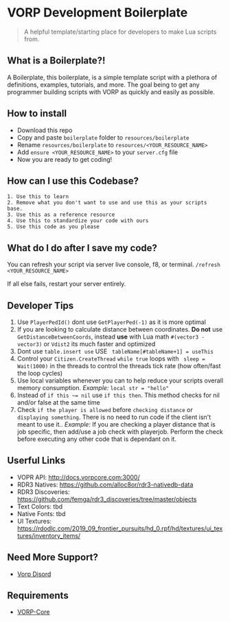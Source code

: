 # VORP Development Boilerplate
> A helpful template/starting place for developers to make Lua scripts from.

## What is a Boilerplate?!
A Boilerplate, this boilerplate, is a simple template script with a plethora of  definitions, examples, tutorials, and more. The goal being to get any programmer building scripts with VORP as quickly and easily as possible.

## How to install
* Download this repo
* Copy and paste `boilerplate` folder to `resources/boilerplate`
* Rename `resources/boilerplate` to `resources/<YOUR_RESOURCE_NAME>`
* Add `ensure <YOUR_RESOURCE_NAME>` to your `server.cfg` file
* Now you are ready to get coding!

## How can I use this Codebase?
    1. Use this to learn
    2. Remove what you don't want to use and use this as your scripts base.
    3. Use this as a reference resource
    4. Use this to standardize your code with ours
    5. Use this code as you please

## What do I do after I save my code?
You can refresh your script via server live console, f8, or terminal.
`/refresh <YOUR_RESOURCE_NAME>`

If all else fails, restart your server entirely.

## Developer Tips
1. Use `PlayerPedId()` dont use `GetPlayerPed(-1)` as it is more optimal
2. If you are looking to calculate distance between coordinates. **Do not** use `GetDistanceBetweenCoords`, instead **use** with Lua math `#(vector3 - vector3)` or `Vdist2`  its much faster and optimized
3. Dont use `table.insert use` USE ` tableName[#tableName+1] = useThis`
4. Control your `Citizen.CreateThread` `while true` loops with ` sleep = Wait(1000)` in the threads to control the threads tick rate (how often/fast the loop cycles)
5. Use local variables whenever you can to help reduce your scripts overall memory consumption. _Example:_ `local str = "hello"`
6. Instead of `if this ~= nil` use `if this then`. This method checks for nil and/or false at the same time
7. Check `if the player is allowed` before `checking distance` or `displaying something`. There is no need to run code if the client isn't meant to use it.. _Example:_ If you are checking a player distance that is job specific, then add/use a job check with playerjob. Perform the check before executing any other code that is dependant on it.

## Userful Links
- VOPR API: http://docs.vorpcore.com:3000/
- RDR3 Natives: https://github.com/alloc8or/rdr3-nativedb-data
- RDR3 Discoveries: https://github.com/femga/rdr3_discoveries/tree/master/objects
- Text Colors: tbd
- Native Fonts: tbd
- UI Textures: https://rdodlc.com/2019_09_frontier_pursuits/hd_0.rpf/hd/textures/ui_textures/inventory_items/

## Need More Support? 
- [Vorp Disord](https://discord.gg/DHGVAbCj7N)

## Requirements
- [VORP-Core](https://github.com/VORPCORE/VORP-Core/releases)